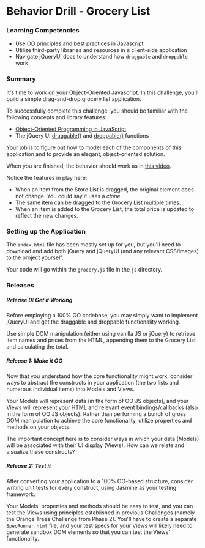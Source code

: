 # Behavior Drill - Grocery List

### Learning Competencies

- Use OO principles and best practices in Javascript
- Utilize third-party libraries and resources in a client-side application
- Navigate jQueryUI docs to understand how `draggable` and `droppable` work

### Summary

It's time to work on your Object-Oriented Javascript.  In this challenge, you'll build a simple drag-and-drop grocery list application.

To successfully complete this challenge, you should be familiar with the following concepts and library features:

- [Object-Oriented Programming in JavaScript](https://developer.mozilla.org/en-US/docs/JavaScript/Introduction_to_Object-Oriented_JavaScript)
- The jQuery UI [draggable()](http://api.jqueryui.com/draggable/) and [droppable()](http://api.jqueryui.com/droppable/) functions

Your job is to figure out how to model each of the components of this application and to provide an elegant, object-oriented solution.

When you are finished, the behavior should work as in [this video](http://www.youtube.com/embed/762iZEIsvVU?rel=0).

Notice the features in play here:

- When an item from the Store List is dragged, the original element does not change. You could say it uses a *clone*.
- The same item can be dragged to the Grocery List multiple times.
- When an item is added to the Grocery List, the total price is updated to reflect the new changes.

### Setting up the Application

The `index.html` file has been mostly set up for you, but you'll need to download and add both jQuery and jQueryUI (and any relevant CSS/images) to the project yourself.

Your code will go within the `grocery.js` file in the `js` directory.

### Releases

##### Release 0: Get it Working

Before employing a 100% OO codebase, you may simply want to implement jQueryUI and get the draggable and droppable functionality working.

Use simple DOM manipulation (either using vanilla JS or jQuery) to retrieve item names and prices from the HTML, appending them to the Grocery List and calculating the total.

##### Release 1: Make it OO

Now that you understand how the core functionality might work, consider ways to abstract the constructs in your application (the two lists and numerous individual items) into Models and Views.

Your Models will represent data (in the form of OO JS objects), and your Views will represent your HTML and relevant event bindings/callbacks (also in the form of OO JS objects). Rather than performing a bunch of gross DOM manipulation to achieve the core functionality, utilize properties and methods on your objects.

The important concept here is to consider ways in which your data (Models) will be associated with their UI display (Views). How can we relate and visualize these constructs?

##### Release 2: Test it

After converting your application to a 100% OO-based structure, consider writing unit tests for every construct, using Jasmine as your testing framework.

Your Models' properties and methods should be easy to test, and you can test the Views using principles established in previous Challenges (namely the Orange Trees Challenge from Phase 2). You'll have to create a separate `SpecRunner.html` file, and your test specs for your Views will likely need to generate sandbox DOM elements so that you can test the Views' functionality.
